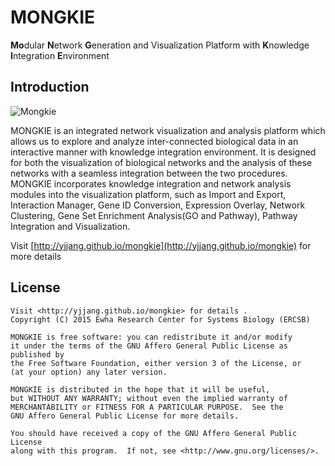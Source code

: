 MONGKIE
=======

**Mo**dular **N**etwork **G**eneration and Visualization Platform with **K**nowledge **I**ntegration **E**nvironment

Introduction
------------

![Mongkie](http://mongkie.org/images/features/demo_screenshot.png)

MONGKIE is an integrated network visualization and analysis platform which allows us to explore and analyze inter-connected biological data in an interactive manner with knowledge integration environment. It is designed for both the visualization of biological networks and the analysis of these networks with a seamless integration between the two procedures. MONGKIE incorporates knowledge integration and network analysis modules into the visualization platform, such as Import and Export, Interaction Manager, Gene ID Conversion, Expression Overlay, Network Clustering, Gene Set Enrichment Analysis(GO and Pathway), Pathway Integration and Visualization.

Visit [http://yjjang.github.io/mongkie](http://yjjang.github.io/mongkie) for more details


License
-------

    Visit <http://yjjang.github.io/mongkie> for details .
    Copyright (C) 2015 Ewha Research Center for Systems Biology (ERCSB)
    
    MONGKIE is free software: you can redistribute it and/or modify
    it under the terms of the GNU Affero General Public License as published by
    the Free Software Foundation, either version 3 of the License, or
    (at your option) any later version.
    
    MONGKIE is distributed in the hope that it will be useful,
    but WITHOUT ANY WARRANTY; without even the implied warranty of
    MERCHANTABILITY or FITNESS FOR A PARTICULAR PURPOSE.  See the
    GNU Affero General Public License for more details.
    
    You should have received a copy of the GNU Affero General Public License
    along with this program.  If not, see <http://www.gnu.org/licenses/>.
